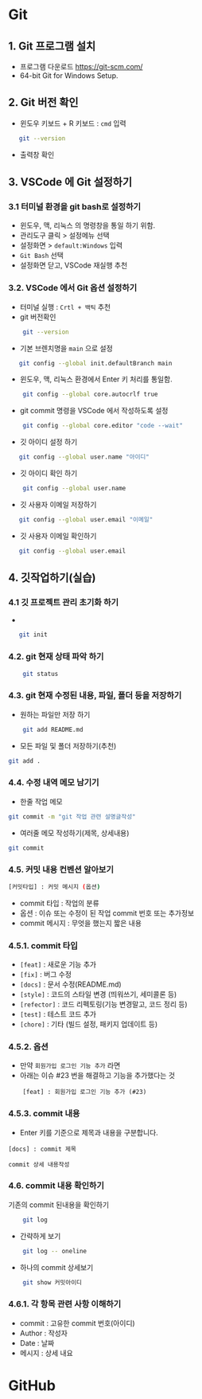 # Git

## 1. Git 프로그램 설치 
 - 프로그램 다운로드 https://git-scm.com/
 - 64-bit Git for Windows Setup.

 ## 2. Git 버전 확인
 - 윈도우 키보드 + R 키보드 : `cmd` 입력 
 ```bash
    git --version
 ```

 - 출력창 확인

## 3. VSCode 에 Git 설정하기

### 3.1 터미널 환경을 git bash로 설정하기
 - 윈도우, 맥, 리눅스 의 명령창을 통일 하기 위함.
 - 관리도구 클릭 > 설정메뉴 선택 
 - 설정화면 > `default:Windows` 입력 
 - `Git Bash` 선택
 - 설정화면 닫고, VSCode 재실행 추천

### 3.2. VSCode 에서 Git 옵션 설정하기 
 - 터미널 실행 : ` Crtl + 백틱 ` 추천
 - git 버전확인

```bash
    git --version
```
 
 - 기본 브렌치명을 `main` 으로 설정
 ```bash
    git config --global init.defaultBranch main
 ```
- 윈도우, 맥, 리눅스 환경에서 Enter 키 처리를 통일함.
```bash
    git config --global core.autocrlf true
```
- git commit 명령을 VSCode 에서 작성하도록 설정 

```bash
    git config --global core.editor "code --wait"
```

 - 깃 아이디 설정 하기

 ```bash
    git config --global user.name "아이디"
 ```

  - 깃 아이디 확인 하기

```bash
    git config --global user.name
```

 - 깃 사용자 이메일 저장하기 
 ```bash
    git config --global user.email "이메일"
 ```

 - 깃 사용자 이메일 확인하기

 ```bash
    git config --global user.email
 ```

## 4. 깃작업하기(실습)

### 4.1  깃 프로젝트 관리 초기화 하기

 - 
 ```bash
    git init 
 ```

### 4.2. git 현재 상태 파악 하기

```bash
    git status
```

### 4.3. git 현재 수정된 내용, 파일, 폴더 등을 저장하기 
 
 - 원하는 파일만 저장 하기
```bash
    git add README.md
```

 - 모든 파일 및 폴더 저장하기(추천)
```bash
git add .
```

### 4.4. 수정 내역 메모 남기기

- 한줄 작업 메모

```bash
git commit -m "git 작업 관련 설명글작성"
```

- 여러줄 메모 작성하기(제목, 상세내용)
```bash
git commit
```

### 4.5. 커밋 내용 컨벤션 알아보기


```bash
[커밋타입] : 커밋 메시지 (옵션)
```
 - commit 타입 : 작업의 분류
 - 옵션 : 이슈 또는 수정이 된 작업 commit 번호 또는 추가정보
- commit 메시지 : 무엇을 했는지 짧은 내용

### 4.5.1. commit 타입

 - `[feat]` : 새로운 기능 추가
 - `[fix]` : 버그 수정
 - `[docs]` : 문서 수정(README.md)
 - `[style]` : 코드의 스타일 변경 (띄워쓰기, 세미콜론 등)
 - `[refector]` : 코드 리펙토링(기능 변경말고, 코드 정리 등)
 - `[test]` : 테스트 코드 추가
 - `[chore]` : 기타 (빌드 설정, 패키지 업데이트 등)

### 4.5.2. 옵션
 - 만약 `회원가입 로그인 기능 추가` 라면 
 - 아래는 이슈 #23 번을 해결하고 기능을 추가했다는 것

```
    [feat] : 회원가입 로그인 기능 추가 (#23)
```

### 4.5.3. commit 내용 
 
 - Enter 키를 기준으로 제목과 내용을 구분합니다. 

```
[docs] : commit 제목 

commit 상세 내용작성

```
### 4.6. commit 내용 확인하기

  기존의 commit 된내용을 확인하기 

```bash
    git log
```
 
 - 간략하게 보기
```bash
    git log -- oneline
```

- 하나의 commit  상세보기 
```bash
    git show 커밋아이디
```



### 4.6.1. 각 항목 관련 사항 이해하기
 - commit : 고유한 commit 번호(아이디)
 - Author : 작성자
 - Date   : 날짜 
 - 메시지  : 상세 내요 



# GitHub